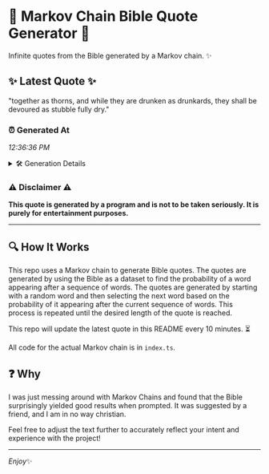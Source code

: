 # 📖 Markov Chain Bible Quote Generator 📖

Infinite quotes from the Bible generated by a Markov chain. ✨

## ✨ Latest Quote ✨
"together as thorns, and while they are drunken as drunkards, they shall be devoured as stubble fully dry."

### ⏰ Generated At
*12:36:36 PM*

<details>
    <summary>🛠️ Generation Details</summary>
    <p>
        <strong>🌱 Seed:</strong> together<br>
        <strong>🔄 Iterations:</strong> 17<br>
        <strong>📜 Context History:</strong><br>[ together ]: as<br>[ together, as ]: thorns,<br>[ together, as, thorns, ]: and<br>[ together, as, thorns,, and ]: while<br>[ together, as, thorns,, and, while ]: they<br>[ together, as, thorns,, and, while, they ]: are<br>[ as, thorns,, and, while, they, are ]: drunken<br>[ thorns,, and, while, they, are, drunken ]: as<br>[ and, while, they, are, drunken, as ]: drunkards,<br>[ while, they, are, drunken, as, drunkards, ]: they<br>[ they, are, drunken, as, drunkards,, they ]: shall<br>[ are, drunken, as, drunkards,, they, shall ]: be<br>[ drunken, as, drunkards,, they, shall, be ]: devoured<br>[ as, drunkards,, they, shall, be, devoured ]: as<br>[ drunkards,, they, shall, be, devoured, as ]: stubble<br>[ they, shall, be, devoured, as, stubble ]: fully<br>[ shall, be, devoured, as, stubble, fully ]: dry.<br>
    </p>
</details>

### ⚠️ Disclaimer ⚠️
**This quote is generated by a program and is not to be taken seriously. It is purely for entertainment purposes.**

---

## 🔍 How It Works

This repo uses a Markov chain to generate Bible quotes. The quotes are generated by using the Bible as a dataset to find the probability of a word appearing after a sequence of words. The quotes are generated by starting with a random word and then selecting the next word based on the probability of it appearing after the current sequence of words. This process is repeated until the desired length of the quote is reached.

This repo will update the latest quote in this README every 10 minutes. ⏳

All code for the actual Markov chain is in `index.ts`.

## ❓ Why

I was just messing around with Markov Chains and found that the Bible surprisingly yielded good results when prompted. 
It was suggested by a friend, and I am in no way christian.

Feel free to adjust the text further to accurately reflect your intent and experience with the project!

---

*Enjoy*✨
